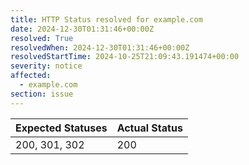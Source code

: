 ```yaml
---
title: HTTP Status resolved for example.com
date: 2024-12-30T01:31:46+00:00Z
resolved: True
resolvedWhen: 2024-12-30T01:31:46+00:00Z
resolvedStartTime: 2024-10-25T21:09:43.191474+00:00
severity: notice
affected:
  - example.com
section: issue
---
```


| Expected Statuses | Actual Status  |
|-------------------|----------------|
| 200, 301, 302 | 200 |
